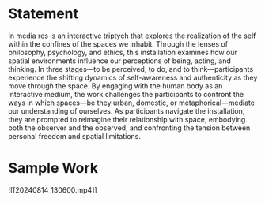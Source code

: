 
# Statement
In media res is an interactive triptych that explores the realization of the self within the
confines of the spaces we inhabit. Through the lenses of philosophy, psychology, and
ethics, this installation examines how our spatial environments influence our
perceptions of being, acting, and thinking. In three stages—to be perceived, to do, and
to think—participants experience the shifting dynamics of self-awareness and
authenticity as they move through the space.
By engaging with the human body as an interactive medium, the work challenges the
participants to confront the ways in which spaces—be they urban, domestic, or
metaphorical—mediate our understanding of ourselves. As participants navigate the
installation, they are prompted to reimagine their relationship with space, embodying
both the observer and the observed, and confronting the tension between personal
freedom and spatial limitations.

# Sample Work
![[20240814_130600.mp4]]
